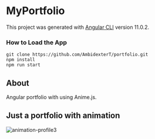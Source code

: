 # MyPortfolio

This project was generated with [Angular CLI](https://github.com/angular/angular-cli) version 11.0.2.

### How to Load the App
```
git clone https://github.com/AmbidexterT/portfolio.git
npm install
npm run start
```
## About
Angular portfolio with using Anime.js.

## Just a portfolio with animation


![animation-profile3](https://user-images.githubusercontent.com/55133073/178461415-93694e77-9410-4ed5-802d-48526ce37db8.gif)


